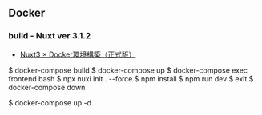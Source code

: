 ## Docker
### build - Nuxt ver.3.1.2
- [Nuxt3 × Docker環境構築（正式版）](https://qiita.com/A-Kira/items/5ce3e1bff34e179ebbc2)

<!-- commandをコメントアウトする -->
$ docker-compose build
$ docker-compose up
$ docker-compose exec frontend bash
$ npx nuxi init . --force
$ npm install
$ npm run dev
$ exit
$ docker-compose down
<!-- commandのコメントアウトを外す -->
$ docker-compose up -d